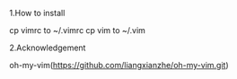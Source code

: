 1.How to install

 cp vimrc to ~/.vimrc
 cp vim to ~/.vim

2.Acknowledgement

 oh-my-vim(https://github.com/liangxianzhe/oh-my-vim.git)

 

